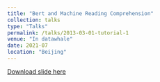 ```yaml
---
title: "Bert and Machine Reading Comprehension"
collection: talks
type: "Talks"
permalink: /talks/2013-03-01-tutorial-1
venue: "In datawhale"
date: 2021-07
location: "Beijing"
---
```


[Download slide here](https://docs.google.com/presentation/d/1-XsWOw74WX5GOpp9FYv3WieMbH2ZzKCe/edit#slide=id.p1)

